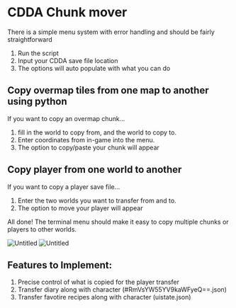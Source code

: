 # CDDA Chunk mover

There is a simple menu system with error handling and should be fairly straightforward

 1. Run the script
 2. Input your CDDA save file location
 3. The options will auto populate with what you can do

## Copy overmap tiles from one map to another using python
If you want to copy an overmap chunk...
1. fill in the world to copy from, and the world to copy to.
2. Enter coordinates from in-game into the menu.
3. The option to copy/paste your chunk will appear

## Copy player from one world to another
If you want to copy a player save file...
1. Enter the two worlds you want to transfer from and to.
2. The option to move your player will appear

All done! The terminal menu should make it easy to copy multiple chunks or players to other worlds.

![Untitled](https://github.com/user-attachments/assets/c7254a58-7b8e-472a-b137-5c4bd2e775b5)
![Untitled](https://github.com/user-attachments/assets/52d6ae9f-40a2-45c6-87f6-b7a3ed06fdb4)

## Features to Implement:

1. Precise control of what is copied for the player transfer
2. Transfer diary along with character (#RmVsYW55YV9kaWFyeQ==.json)
3. Transfer favotire recipes along with character (uistate.json)
